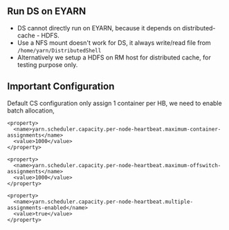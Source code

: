 ## Run DS on EYARN

- DS cannot directly run on EYARN, because it depends on distributed-cache - HDFS.
- Use a NFS mount doesn't work for DS, it always write/read file from `/home/yarn/DistributedShell`
- Alternatively we setup a HDFS on RM host for distributed cache, for testing purpose only.

## Important Configuration

Default CS configuration only assign 1 container per HB, we need to enable batch allocation,
```
<property>
  <name>yarn.scheduler.capacity.per-node-heartbeat.maximum-container-assignments</name>
  <value>1000</value>
</property>

<property>
  <name>yarn.scheduler.capacity.per-node-heartbeat.maximum-offswitch-assignments</name>
  <value>1000</value>
</property>

<property>
  <name>yarn.scheduler.capacity.per-node-heartbeat.multiple-assignments-enabled</name>
  <value>true</value>
</property>
```
